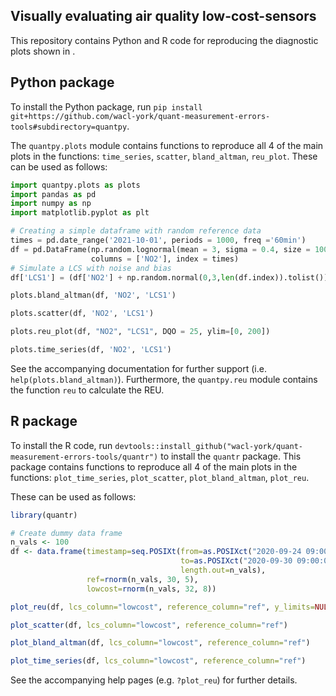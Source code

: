 ## Visually evaluating air quality low-cost-sensors

This repository contains Python and R code for reproducing the diagnostic plots shown in <PAPER REFERENCE>.

## Python package

To install the Python package, run `pip install git+https://github.com/wacl-york/quant-measurement-errors-tools#subdirectory=quantpy`.

The `quantpy.plots` module contains functions to reproduce all 4 of the main plots in the functions: `time_series`, `scatter`, `bland_altman`, `reu_plot`.
These can be used as follows:

```python
import quantpy.plots as plots
import pandas as pd
import numpy as np
import matplotlib.pyplot as plt

# Creating a simple dataframe with random reference data
times = pd.date_range('2021-10-01', periods = 1000, freq ='60min')
df = pd.DataFrame(np.random.lognormal(mean = 3, sigma = 0.4, size = 1000),
                  columns = ['NO2'], index = times)
# Simulate a LCS with noise and bias
df['LCS1'] = (df['NO2'] + np.random.normal(0,3,len(df.index)).tolist())*1.2

plots.bland_altman(df, 'NO2', 'LCS1')

plots.scatter(df, 'NO2', 'LCS1')

plots.reu_plot(df, "NO2", "LCS1", DQO = 25, ylim=[0, 200])

plots.time_series(df, 'NO2', 'LCS1')
```

See the accompanying documentation for further support (i.e. `help(plots.bland_altman)`).
Furthermore, the `quantpy.reu` module contains the function `reu` to calculate the REU.

## R package

To install the R code, run `devtools::install_github("wacl-york/quant-measurement-errors-tools/quantr")` to install the `quantr` package.
This package contains functions to reproduce all 4 of the main plots in the functions: `plot_time_series`, `plot_scatter`, `plot_bland_altman`, `plot_reu`.

These can be used as follows:

```r
library(quantr)

# Create dummy data frame
n_vals <- 100
df <- data.frame(timestamp=seq.POSIXt(from=as.POSIXct("2020-09-24 09:00:00"),
                                      to=as.POSIXct("2020-09-30 09:00:00"),
                                      length.out=n_vals),
                 ref=rnorm(n_vals, 30, 5),
                 lowcost=rnorm(n_vals, 32, 8))

plot_reu(df, lcs_column="lowcost", reference_column="ref", y_limits=NULL)

plot_scatter(df, lcs_column="lowcost", reference_column="ref")

plot_bland_altman(df, lcs_column="lowcost", reference_column="ref")

plot_time_series(df, lcs_column="lowcost", reference_column="ref")
```

See the accompanying help pages (e.g. `?plot_reu`) for further details.
